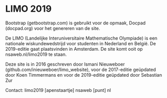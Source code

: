 # LIMO 2019

Bootstrap (getbootstrap.com) is gebruikt voor de opmaak, Docpad (docpad.org) voor het genereren van de site.

De LIMO (Landelijke Interuniversitaire Mathematische Olympiade) is een nationale wiskundewedstrijd voor studenten in Nederland en België. De 2019-editie gaat plaatsvinden in Amsterdam. De site komt ooit op nsaweb.nl/limo2019 te staan.

Deze site is in 2016 geschreven door Ismani Nieuweboer (github.com/inieuweboer/limo_website), voor de 2017-editie geüpdated door Koen Timmermans en voor de 2019-editie geüpdated door Sebastian Zur

Contact:
limo2019 [apenstaartje] nsaweb [punt] nl